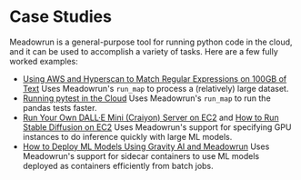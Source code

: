 # Case Studies


Meadowrun is a general-purpose tool for running python code in the cloud, and it can be
used to accomplish a variety of tasks. Here are a few fully worked examples:

- [Using AWS and Hyperscan to Match Regular Expressions on 100GB of
  Text](https://betterprogramming.pub/using-aws-and-hyperscan-to-match-regular-expressions-on-100gb-of-text-4d87a62141ee)
  Uses Meadowrun's `run_map` to process a (relatively) large dataset.
- [Running pytest in the
  Cloud](https://medium.com/@meadowrun/running-pytest-in-the-cloud-for-fun-and-profit-10871419bc5a)
  Uses Meadowrun's `run_map` to run the pandas tests faster.
- [Run Your Own DALL·E Mini (Craiyon) Server on
  EC2](https://medium.com/@meadowrun/run-your-own-dall-e-mini-craiyon-server-on-ec2-e8aef6f974c1)
  and [How to Run Stable Diffusion on
  EC2](https://medium.com/@meadowrun/how-to-run-stable-diffusion-on-ec2-e447333d820)
  Uses Meadowrun's support for specifying GPU instances to do inference quickly with
  large ML models.
- [How to Deploy ML Models Using Gravity AI and
  Meadowrun](https://medium.com/@meadowrun/how-to-deploy-ml-models-using-gravity-ai-and-meadowrun-97aa8c8537b4)
  Uses Meadowrun's support for sidecar containers to use ML models deployed as containers
  efficiently from batch jobs.